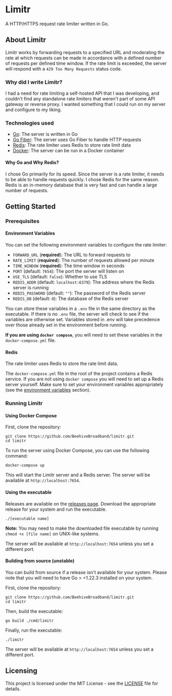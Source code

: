 # Limitr

A HTTP/HTTPS request rate limiter written in Go. 

## About Limitr

Limitr works by forwarding requests to a specified URL and moderating the rate at which requests can be made in accordance
with a defined number of requests per defined time window. If the rate limit is exceeded, the server will respond with a 
`429 Too Many Requests` status code.

### Why did I write Limitr?

I had a need for rate limiting a self-hosted API that I was developing, and couldn't find any standalone rate limiters that
weren't part of some API gateway or reverse proxy. I wanted something that I could run on my server and configure to my
liking. 

### Technologies used

- [Go](https://golang.org/): The server is written in Go
- [Go Fiber](https://gofiber.io/): The server uses Go Fiber to handle HTTP requests
- [Redis](https://redis.io/): The rate limiter uses Redis to store rate limit data
- [Docker](https://www.docker.com/): The server can be run in a Docker container

#### Why Go and Why Redis?

I chose Go primarily for its speed. Since the server is a rate limiter, it needs to be able to handle requests quickly.
I chose Redis for the same reason. Redis is an in-memory database that is very fast and can handle a large number of
requests.

## Getting Started

### Prerequisites

#### Environment Variables

You can set the following environment variables to configure the rate limiter:

- `FORWARD_URL` (**required**): The URL to forward requests to
- `RATE_LIMIT` (**required**): The number of requests allowed per minute
- `TIME_WINDOW` (**required**): The time window in seconds
- `PORT` (default: `7654`): The port the server will listen on
- `USE_TLS` (default: `false`): Whether to use TLS
- `REDIS_ADDR` (default: `localhost:6379`): The address where the Redis server is running
- `REDIS_PASSWORD` (default: `""`): The password of the Redis server
- `REDIS_DB` (default: `0`): The database of the Redis server

You can store these variables in a `.env` file in the same directory as the executable. If there is no `.env` file, the
server will check to see if the variables are otherwise set. Variables stored in .env will take precedence over those
already set in the environment before running.

**If you are using `docker compose`**, you will need to set these variables in the `docker-compose.yml` file.

#### Redis

The rate limiter uses Redis to store the rate limit data.

The `docker-compose.yml` file in the root of the project contains a Redis service. If you are not using `docker compose`
you will need to set up a Redis server yourself. Make sure to set your environment variables appropriately (see the
[environment variables](#environment-variables) section).

### Running Limitr

#### Using Docker Compose

First, clone the repository:

```shell
git clone https://github.com/BeehiveBroadband/limitr.git
cd limitr
```

To run the server using Docker Compose, you can use the following command:

```shell
docker-compose up
```

This will start the Limitr server and a Redis server. The server will be available at `http://localhost:7654`.

#### Using the executable

Releases are available on the [releases page](https://github.com/BeehiveBroadband/limitr/releases). Download the appropriate release for your system and run the
executable.

```shell
./[executable name]
```

**Note:** You may need to make the downloaded file executable by running `chmod +x [file name]` on UNIX-like systems.

The server will be available at `http://localhost:7654` unless you set a different port.

#### Building from source (unstable)

You can build from source if a release isn't available for your system. Please note that you will need to have Go >
=1.22.3
installed on your system.

First, clone the repository:

```shell
git clone https://github.com/BeehiveBroadband/limitr.git
cd limitr
```

Then, build the executable:

```shell
go build ./cmd/limitr
```

Finally, run the executable:

```shell
./limitr
```

The server will be available at `http://localhost:7654` unless you set a different port.

## Licensing

This project is licensed under the MIT License - see the [LICENSE](LICENSE) file for details.

